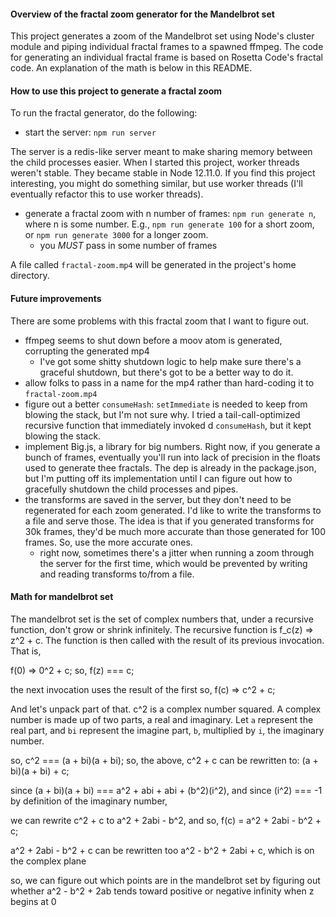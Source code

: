 #### Overview of the fractal zoom generator for the Mandelbrot set
This project generates a zoom of the Mandelbrot set using Node's cluster module and piping individual fractal frames to a spawned ffmpeg. The code for generating an individual fractal frame is based on Rosetta Code's fractal code. An explanation of the math is below in this README.

#### How to use this project to generate a fractal zoom

To run the fractal generator, do the following:

- start the server: `npm run server`

The server is a redis-like server meant to make sharing memory between the child processes easier. When I started this project, worker threads weren't stable. They became stable in Node 12.11.0. If you find this project interesting, you might do something similar, but use worker threads (I'll eventually refactor this to use worker threads).

- generate a fractal zoom with n number of frames: `npm run generate n`, where n is some number. E.g., `npm run generate 100` for a short zoom, or `npm run generate 3000` for a longer zoom.
  - you _MUST_ pass in some number of frames

A file called `fractal-zoom.mp4` will be generated in the project's home directory.

#### Future improvements
There are some problems with this fractal zoom that I want to figure out.

- ffmpeg seems to shut down before a moov atom is generated, corrupting the generated mp4
  - I've got some shitty shutdown logic to help make sure there's a graceful shutdown, but there's got to be a better way to do it.
- allow folks to pass in a name for the mp4 rather than hard-coding it to `fractal-zoom.mp4`
- figure out a better `consumeHash`: `setImmediate` is needed to keep from blowing the stack, but I'm not sure why. I tried a tail-call-optimized recursive function that immediately invoked d `consumeHash`, but it kept blowing the stack.
- implement Big.js, a library for big numbers. Right now, if you generate a bunch of frames, eventually you'll run into lack of precision in the floats used to generate thee fractals. The dep is already in the package.json, but I'm putting off its implementation until I can figure out how to gracefully shutdown the child processes and pipes.
- the transforms are saved in the server, but they don't need to be regenerated for each zoom generated. I'd like to write the transforms to a file and serve those. The idea is that if you generated transforms for 30k frames, they'd be much more accurate than those generated for 100 frames. So, use the more accurate ones.
  - right now, sometimes there's a jitter when running a zoom through the server for the first time, which would be prevented by writing and reading transforms to/from a file.


#### Math for mandelbrot set

The mandelbrot set is the set of complex numbers that, under a recursive function, don't grow or shrink infinitely. The recursive function is f_c(z) => z^2 + c. The function is then called with the result of its previous invocation. That is,

f(0) => 0^2 + c;
so, f(z) === c;

the next invocation uses the result of the first
so, f(c) => c^2 + c;

And let's unpack part of that. c^2 is a complex number squared. A complex number is made up of two parts, a real and imaginary. Let `a` represent the real part, and `bi` represent the imagine part, `b`, multiplied by `i`, the imaginary number.

so, c^2 === (a + bi)(a + bi);
so, the above, c^2 + c can be rewritten to: (a + bi)(a + bi) + c;

since (a + bi)(a + bi) === a^2 + abi + abi + (b^2)(i^2),
and since (i^2) === -1 by definition of the imaginary number,

we can rewrite c^2 + c to a^2 + 2abi - b^2,
and so, f(c) = a^2 + 2abi - b^2 + c;

a^2 + 2abi - b^2 + c can be rewritten too a^2 - b^2 + 2abi + c, which is on the complex plane

so, we can figure out which points are in the  mandelbrot set by figuring out whether a^2 - b^2 + 2ab tends toward positive or negative infinity when z begins at 0


